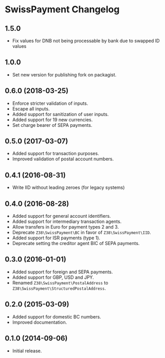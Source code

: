 # SwissPayment Changelog

## 1.5.0 

  * Fix values for DNB not being processable by bank due to swapped ID values

## 1.0.0

  * Set new version for publishing fork on packagist.

## 0.6.0 (2018-03-25)

  * Enforce stricter validation of inputs.
  * Escape all inputs.
  * Added support for sanitization of user inputs.
  * Added support for 19 new currencies.
  * Set charge bearer of SEPA payments.

## 0.5.0 (2017-03-07)

  * Added support for transaction purposes.
  * Improved validation of postal account numbers.

## 0.4.1 (2016-08-31)

  * Write IID without leading zeroes (for legacy systems)

## 0.4.0 (2016-08-28)

  * Added support for general account identifiers.
  * Added support for intermediary transaction agents.
  * Allow transfers in Euro for payment types 2 and 3.
  * Deprecate `Z38\SwissPayment\BC` in favor of `Z38\SwissPayment\IID`.
  * Added support for ISR payments (type 1).
  * Deprecate setting the creditor agent BIC of SEPA payments.

## 0.3.0 (2016-01-01)

  * Added support for foreign and SEPA payments.
  * Added support for GBP, USD and JPY.
  * Renamed `Z38\SwissPayment\PostalAddress` to `Z38\SwissPayment\StructuredPostalAddress`.

## 0.2.0 (2015-03-09)

  * Added support for domestic BC numbers.
  * Improved documentation.

## 0.1.0 (2014-09-06)

  * Initial release.
